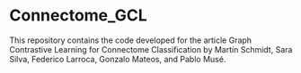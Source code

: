 # Connectome_GCL

This repository contains the code developed for the article Graph Contrastive Learning for Connectome Classification by Martín Schmidt, Sara Silva, Federico Larroca, Gonzalo Mateos, and Pablo Musé.
